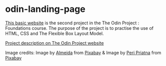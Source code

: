 # odin-landing-page

[This basic website](https://semplicita.github.io/odin-landing-page/) is the second project in the The Odin Project : Foundations course. The purpose of the project is to practise the use of HTML, CSS and The Flexible Box Layout Model.

[Project description on The Odin Project website](https://www.theodinproject.com/lessons/foundations-landing-page)

Image credits:
Image by <a href="https://pixabay.com/users/aalmeidah-4277022/?utm_source=link-attribution&amp;utm_medium=referral&amp;utm_campaign=image&amp;utm_content=4389208">Almeida</a> from <a href="https://pixabay.com//?utm_source=link-attribution&amp;utm_medium=referral&amp;utm_campaign=image&amp;utm_content=4389208">Pixabay</a> & Image by <a href="https://pixabay.com/users/peri_priatna-8463731/?utm_source=link-attribution&amp;utm_medium=referral&amp;utm_campaign=image&amp;utm_content=3420447">Peri Priatna</a> from <a href="https://pixabay.com//?utm_source=link-attribution&amp;utm_medium=referral&amp;utm_campaign=image&amp;utm_content=3420447">Pixabay</a>
